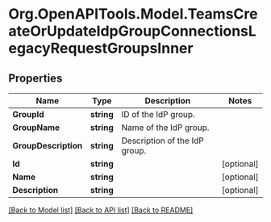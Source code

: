 # Org.OpenAPITools.Model.TeamsCreateOrUpdateIdpGroupConnectionsLegacyRequestGroupsInner

## Properties

Name | Type | Description | Notes
------------ | ------------- | ------------- | -------------
**GroupId** | **string** | ID of the IdP group. | 
**GroupName** | **string** | Name of the IdP group. | 
**GroupDescription** | **string** | Description of the IdP group. | 
**Id** | **string** |  | [optional] 
**Name** | **string** |  | [optional] 
**Description** | **string** |  | [optional] 

[[Back to Model list]](../README.md#documentation-for-models) [[Back to API list]](../README.md#documentation-for-api-endpoints) [[Back to README]](../README.md)

